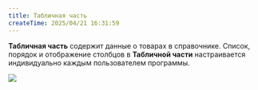 ```yaml
---
title: Табличная часть
createTime: 2025/04/21 16:31:59
---
```

**Табличная часть** содержит данные о товарах в справочнике. Список, порядок и отображение столбцов в **Табличной части** настраивается индивидуально каждым пользователем программы.

![](../../../assets/specification/Aspose.Words.83ab1c44-6b28-430a-a5f2-4d9e6ba1abd4.879.png)